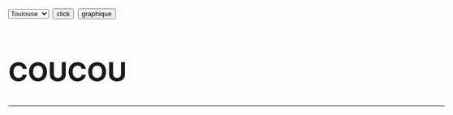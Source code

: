 <html>
<head>
<meta charset="utf-8"/>
<style>
	body{
		font-size:26px;
	}
</style>
<script src="http://ajax.googleapis.com/ajax/libs/jquery/1/jquery.min.js"></script>

</head>
<body>
<select id="ville">
	<option value="toulouse">Toulouse</option>
	<option value="bordeaux">Bordeaux</option>
	<option value="paris">Paris</option>
	<option value="marseille">Marseille</option>
</select>
<button id="meteo">click</button>
<button id="graphbtn">graphique</button>
<br/>
<h1>COUCOU</h1>
<hr/>
</body>
</html>
